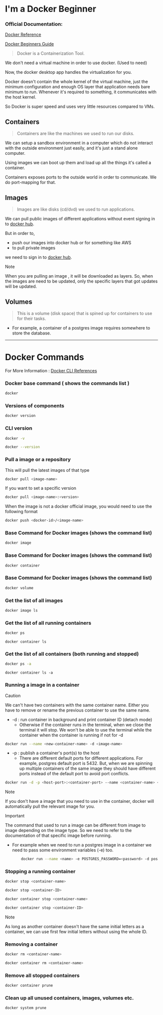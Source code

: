 # I'm a Docker Beginner

### Official Documentation:

[Docker Reference](https://docs.docker.com/reference/)

[Docker Beginners Guide](https://docs.docker.com/get-started/overview/)

> Docker is a Containerization Tool.

We don't need a virtual machine in order to use docker. (Used to need)

Now, the docker desktop app handles the virtualization for you. 

Docker doesn't contain the whole kernel of the virtual machine, just the minimum configuration and enough OS layer that application needs bare minimum to run. Whenever it's required to something, it communicates with the host kernel.

So Docker is super speed and uses very little resources compared to VMs.

## Containers
> Containers are like the machines we used to run our disks.

We can setup a sandbox environment in a computer which do not interact with the outside environment just easily, and it's just a stand alone computer.

Using images we can boot up them and load up all the things it's called a container. 

Containers exposes ports to the outside world in order to communicate. We do port-mapping for that.

## Images
> Images are like disks (cd/dvd) we used to run applications.

We can pull public images of different applications without event signing in to [docker hub](https://hub.docker.com). 

But in order to,
-  push our images into docker hub or for something like AWS 
- to pull private images 

we need to sign in to [docker hub](https://hub.docker.com).

> [!NOTE]
> When you are pulling an image , it will be downloaded as layers. So, when the images are need to be updated, only the specific layers that got updates will be updated.

## Volumes
> This is a volume (disk space) that is spined up for containers to use for their tasks.
- For example, a container of a postgres image requires somewhere to store the database.

---

# Docker Commands

For More Information : [Docker CLI References](https://docs.docker.com/reference/cli/docker/)

### Docker base command ( shows the commands list )
```sh
docker
```

### Versions of components
```sh
docker version
```

### CLI version 
```sh
docker -v
```
```sh
docker --version
```

### Pull a image or a repository

This will pull the latest images of that type
```sh
docker pull <image-name>
```

If you want to set a specific version 
```sh
docker pull <image-name>:<version>
```

When the image is not a docker official image, you would need to use the following format
```sh
docker push <docker-id>/<image-name>
```

### Base Command for Docker images (shows the command list)
```sh
docker image
```

### Base Command for Docker images (shows the command list)
```sh
docker container
```

### Base Command for Docker images (shows the command list)
```sh
docker volume
```

### Get the list of all images
```sh
docker image ls
```

### Get the list of all running containers
```sh
docker ps
```
```
docker container ls
```

### Get the list of all containers (both running and stopped)
```sh
docker ps -a
```
```
docker container ls -a
```

### Running a image in a container

> [!CAUTION]
> We can't have two containers with the same container name. Either you have to remove or rename the previous container to use the same name.

- -d : run container in background and print container ID (detach mode)
    - Otherwise if the container runs in the terminal, when we close the terminal it will stop. We won't be able to use the terminal while the container when the container is running if not for -d 
```sh
docker run --name <new-container-name> -d <image-name> 
```

- -p : publish a container's port(s) to the host
    - There are different default ports for different applications. For example, postgres default port is 5432. But, when we are spinning up multiple containers of the same image they should have different ports instead of the default port to avoid port conflicts.
```sh
docker run -d -p <host-port>:<container-port> --name <container-name> <image-name>
```

> [!NOTE]
> If you don't have a image that you need to use in the container, docker will automatically pull the relevant image for you.

> [!IMPORTANT]
> The command that used to run a image can be different from image to image depending on the image type. So we need to refer to the documentation of that specific image before running.

- For example when we need to run a postgres image in a container we need to pass some environment variables (-e) too.
    ```sh
        docker run --name <name> -e POSTGRES_PASSWORD=<password> -d postgres
    ```

### Stopping a running container
```sh
docker stop <container-name> 
```
```sh
docker stop <container-ID>
```
```sh
docker container stop <container-name> 
```
```sh
docker container stop <container-ID>
```
> [!NOTE]
> As long as another container doesn't have the same initial letters as a container, we can use first few initial letters without using the whole ID.

### Removing a container
```sh
docker rm <container-name>
```
```sh
docker container rm <container-name>
```

### Remove all stopped containers
```sh
docker container prune
```

### Clean up all unused containers, images, volumes etc.
```sh
docker system prune
```





















